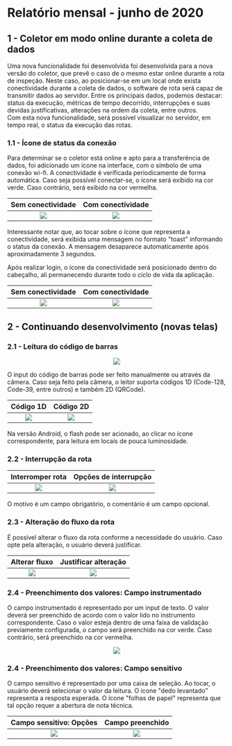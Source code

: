 # Relatório mensal - junho de 2020
## 1 - Coletor em modo online durante a coleta de dados
Uma nova funcionalidade foi desenvolvida foi desenvolvida para a nova versão do coletor, que prevê o caso de o mesmo estar online durante a rota de inspeção. Neste caso, ao posicionar-se em um local onde exista conectividade durante a coleta de dados, o software de rota será capaz de transmitir dados ao servidor. Entre os principais dados, podemos destacar: status da execução, métricas de tempo decorrido, interrupções e suas devidas justificativas, alterações na ordem da coleta, entre outros.\
Com esta nova funcionalidade, será possível visualizar no servidor, em tempo real, o status da execução das rotas.
### 1.1 - Ícone de status da conexão
Para determinar se o coletor está online e apto para a transferência de dados, foi adicionado um ícone na interface, com o símbolo de uma conexão wi-fi. A conectividade é verificada periodicamente de forma automática. Caso seja possível conectar-se, o ícone será exibido na cor verde. Caso contrário, será exibido na cor vermelha.

Sem conectividade              |  Com conectividade
:-----------------------------:|:-----------------------------:
![](images/Login_off_msg.jpg)  |  ![](images/Login_on_msg.jpg)

Interessante notar que, ao tocar sobre o ícone que representa a conectividade, será exibida uma mensagem no formato "toast" informando o status da conexão. A mensagem desaparece automaticamente após aproximadamente 3 segundos.

Após realizar login, o ícone da conectividade será posicionado dentro do cabeçalho, ali permanecendo durante todo o ciclo de vida da aplicação.

Sem conectividade        |  Com conectividade
:-----------------------:|:-----------------------:
![](images/App_off.jpg)  |  ![](images/App_on.jpg)

## 2 - Continuando desenvolvimento (novas telas)

### 2.1 - Leitura do código de barras

<p align="center">
  <img src="images/Barcode_ask.jpg" />
</p>

O input do código de barras pode ser feito manualmente ou através da câmera. Caso seja feito pela câmera, o leitor suporta códigos 1D (Code-128, Code-39, entre outros) e também 2D (QRCode).

Código 1D                        |  Código 2D
:-------------------------------:|:-------------------------------:
![](images/Barcode_barcode.jpg)  |  ![](images/Barcode_qrcode.jpg)

Na versão Android, o flash pode ser acionado, ao clicar no ícone correspondente, para leitura em locais de pouca luminosidade.

### 2.2 - Interrupção da rota

Interromper rota                 |  Opções de interrupção
:--------------------------------:|:-------------------------------:
![](images/Interromper_rota.jpg)  |  ![](images/Interromper_rota_opcoes.jpg)

O motivo é um campo obrigatório, o comentário é um campo opcional.

### 2.3 - Alteração do fluxo da rota

É possível alterar o fluxo da rota conforme a necessidade do usuário. Caso opte pela alteração, o usuário deverá justificar.

Alterar fluxo                  |  Justificar alteração
:-----------------------------:|:-------------------------------:
![](images/Alterar_fluxo.jpg)  |  ![](images/Alterar_fluxo_justificar.jpg)

### 2.4 - Preenchimento dos valores: Campo instrumentado

O campo instrumentado é representado por um input de texto. O valor deverá ser preenchido de acordo com o valor lido no instrumento correspondente. Caso o valor esteja dentro de uma faixa de validação previamente configurada, o campo será preenchido na cor verde. Caso contrário, será preenchido na cor vermelha.

<p align="center">
  <img src="images/Input_instrumentado.jpg" />
</p>

### 2.4 - Preenchimento dos valores: Campo sensitivo

O campo sensitivo é representado por uma caixa de seleção. Ao tocar, o usuário deverá selecionar o valor da leitura. O ícone "dedo levantado" representa a resposta esperada. O ícone "folhas de papel" representa que tal opção requer a abertura de nota técnica.

Campo sensitivo: Opções                 |  Campo preenchido
:--------------------------------------:|:-------------------------------:
![](images/Input_sensorial_opcoes.jpg)  |  ![](images/Input_sensorial.jpg)
